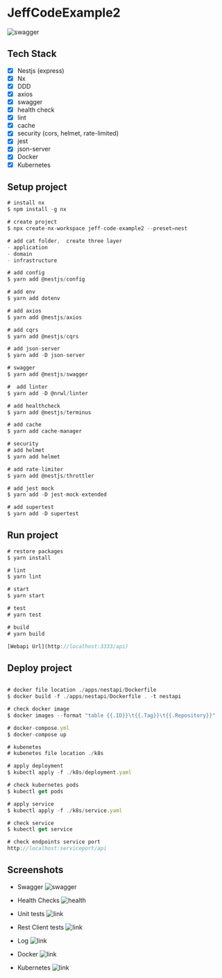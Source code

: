 # JeffCodeExample2

![swagger](doc/nestapi-system.jpg)

## Tech Stack

- [x] Nestjs (express)
- [x] Nx
- [x] DDD
- [x] axios
- [x] swagger
- [x] health check
- [x] lint
- [x] cache
- [x] security (cors, helmet, rate-limited)
- [x] jest
- [x] json-server
- [x] Docker
- [x] Kubernetes

## Setup project

```javascript
# install nx
$ npm install -g nx

# create project
$ npx create-nx-workspace jeff-code-example2 --preset=nest

# add cat folder,  create three layer
- application
- domain
- infrastructure

# add config
$ yarn add @nestjs/config

# add env
$ yarn add dotenv

# add axios
$ yarn add @nestjs/axios

# add cqrs
$ yarn add @nestjs/cqrs

# add json-server
$ yarn add -D json-server

# swagger
$ yarn add @nestjs/swagger

#  add linter
$ yarn add -D @nrwl/linter

# add healthcheck
$ yarn add @nestjs/terminus

# add cache
$ yarn add cache-manager

# security
# add helmet
$ yarn add helmet

# add rate-limiter
$ yarn add @nestjs/throttler

# add jest mock
$ yarn add -D jest-mock-extended

# add supertest
$ yarn add -D supertest
```

## Run project

```javascript
# restore packages
$ yarn install

# lint
$ yarn lint

# start
$ yarn start

# test
# yarn test

# build
# yarn build

[Webapi Url](http://localhost:3333/api)

```

## Deploy project

```javascript

# docker file location ./apps/nestapi/Dockerfile
$ docker build -f ./apps/nestapi/Dockerfile . -t nestapi

# check docker image
$ docker images --format "table {{.ID}}\t{{.Tag}}\t{{.Repository}}"

# docker-compose.yml
$ docker-compose up

# kubenetes
# kubenetes file location ./k8s

# apply deployment
$ kubectl apply -f ./k8s/deployment.yaml

# check kubernetes pods
$ kubectl get pods

# apply service
$ kubectl apply -f ./k8s/service.yaml

# check service
$ kubectl get service

# check endpoints service port
http://localhost:serviceport/api

```

## Screenshots

- Swagger
  ![swagger](doc/swagger1.JPG)

- Health Checks
  ![health](doc/health-check.JPG)

- Unit tests
  ![link](doc/unit-test.JPG)

- Rest Client tests
  ![link](doc/rest-client2.gif)

- Log
  ![link](doc/log.JPG)

- Docker
  ![link](doc/docker.JPG)

- Kubernetes
  ![link](doc/kubenetes.JPG)
